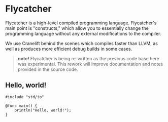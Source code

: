 # Flycatcher
Flycatcher is a high-level compiled programming language.  Flycatcher's main point is "constructs," which allow you to essentially change the programming language without any external modifications to the compiler.

We use Cranelift behind the scenes which compiles faster than LLVM, as well as produces more efficient debug builds in some cases.

> **note!** Flycatcher is being re-written as the previous code base here was experimental.  This rework will improve documentation and notes provided in the source code.

## Hello, world!
```flycatcher
#include "std/io"

@func main() {
    println("Hello, world!");
}
```
